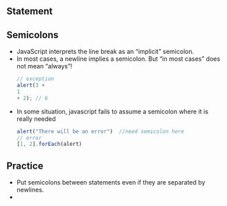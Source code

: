 ## Statement

## Semicolons
* JavaScript interprets the line break as an “implicit” semicolon.
* In most cases, a newline implies a semicolon. But “in most cases” does not mean “always”!
  ```js
  // exception
  alert(3 +
  1
  + 2); // 6
  ```
* In some situation, javascript fails to assume  a semicolon where it is really needed
  ```js
  alert("There will be an error")  //need semicolon here
  // error
  [1, 2].forEach(alert)
  ```

## Practice
* Put semicolons between statements even if they are separated by newlines.
* 
